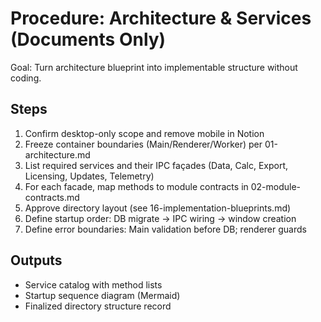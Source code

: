 # Procedure: Architecture & Services (Documents Only)

Goal: Turn architecture blueprint into implementable structure without coding.

## Steps
1. Confirm desktop-only scope and remove mobile in Notion
2. Freeze container boundaries (Main/Renderer/Worker) per 01-architecture.md
3. List required services and their IPC façades (Data, Calc, Export, Licensing, Updates, Telemetry)
4. For each facade, map methods to module contracts in 02-module-contracts.md
5. Approve directory layout (see 16-implementation-blueprints.md)
6. Define startup order: DB migrate → IPC wiring → window creation
7. Define error boundaries: Main validation before DB; renderer guards

## Outputs
- Service catalog with method lists
- Startup sequence diagram (Mermaid)
- Finalized directory structure record

